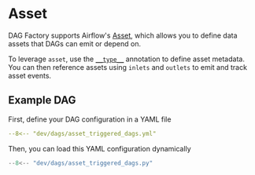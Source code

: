 # Asset

DAG Factory supports Airflow's [Asset](https://airflow.apache.org/docs/apache-airflow/stable/authoring-and-scheduling/assets.html), which allows you to define data assets that DAGs can emit or depend on.

To leverage `asset`, use the [`__type__`](./../configuration/custom_py_object.md) annotation to define asset metadata. You can then reference assets using `inlets` and `outlets` to emit and track asset events.

## Example DAG

First, define your DAG configuration in a YAML file

```yaml title="asset_triggered_dags.yml"
--8<-- "dev/dags/asset_triggered_dags.yml"
```

Then, you can load this YAML configuration dynamically

```python title="asset_triggered_dags.py"
--8<-- "dev/dags/asset_triggered_dags.py"
```
